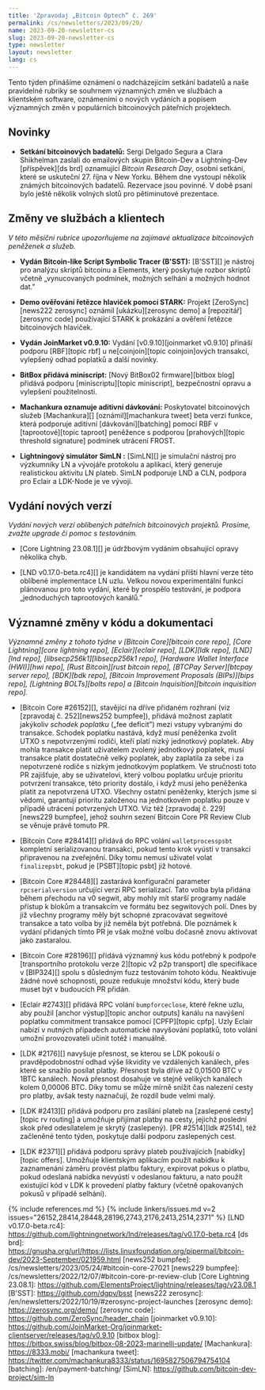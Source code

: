 ```yaml
---
title: 'Zpravodaj „Bitcoin Optech” č. 269'
permalink: /cs/newsletters/2023/09/20/
name: 2023-09-20-newsletter-cs
slug: 2023-09-20-newsletter-cs
type: newsletter
layout: newsletter
lang: cs
---
```

Tento týden přinášíme oznámení o nadcházejícím setkání badatelů a naše
pravidelné rubriky se souhrnem významných změn ve službách a klientském
software, oznámeními o nových vydáních a popisem významných změn v populárních
bitcoinových páteřních projektech.

## Novinky

- **Setkání bitcoinových badatelů:** Sergi Delgado Segura a Clara Shikhelman
  zaslali do emailových skupin Bitcoin-Dev a Lightning-Dev [příspěvek][ds brd]
  oznamující _Bitcoin Research Day_, osobní setkání, které se uskuteční
  27. října v New Yorku. Během dne vystoupí několik známých bitcoinových
  badatelů. Rezervace jsou povinné. V době psaní bylo ještě několik volných
  slotů pro pětiminutové prezentace.

## Změny ve službách a klientech

*V této měsíční rubrice upozorňujeme na zajímavé aktualizace bitcoinových
peněženek a služeb.*

- **Vydán Bitcoin-like Script Symbolic Tracer (B'SST):**
  [B'SST][] je nástroj pro analýzu skriptů bitcoinu a Elements, který poskytuje rozbor
  skriptů včetně „vynucovaných podmínek, možných selhání a možných hodnot dat.”

- **Demo ověřování řetězce hlaviček pomocí STARK:**
  Projekt [ZeroSync][news222 zerosync] oznámil [ukázku][zerosync demo] a
  [repozitář][zerosync code] používající STARK k prokázání a ověření řetězce
  bitcoinových hlaviček.

- **Vydán JoinMarket v0.9.10:**
  Vydání [v0.9.10][joinmarket v0.9.10] přináší podporu [RBF][topic rbf] u
  ne[coinjoin][topic coinjoin]ových transakcí, vylepšený odhad poplatků a další
  novinky.

- **BitBox přidává miniscript:**
  [Nový BitBox02 firmware][bitbox blog] přidává podporu [miniscriptu][topic
  miniscript], bezpečnostní opravu a vylepšení použitelnosti.

- **Machankura oznamuje aditivní dávkování:**
  Poskytovatel bitcoinových služeb [Machankura][] [oznámil][machankura tweet]
  beta verzi funkce, která podporuje aditivní [dávkování][batching] pomocí
  RBF v [taprootové][topic taproot] peněžence s podporou [prahových][topic
  threshold signature] podmínek utrácení FROST.

- **Lightningový simulátor SimLN :**
  [SimLN][] je simulační nástroj pro výzkumníky LN a vývojáře protokolu a aplikací,
  který generuje realistickou aktivitu LN plateb. SimLN podporuje LND a CLN,
  podpora pro Eclair a LDK-Node je ve vývoji.

## Vydání nových verzí

*Vydání nových verzí oblíbených páteřních bitcoinových projektů. Prosíme,
zvažte upgrade či pomoc s testováním.*

- [Core Lightning 23.08.1][] je údržbovým vydáním obsahující opravy několika
  chyb.

- [LND v0.17.0-beta.rc4][] je kandidátem na vydání příští hlavní verze této
  oblíbené implementace LN uzlu. Velkou novou experimentální funkcí
  plánovanou pro toto vydání, které by prospělo testování, je podpora
  „jednoduchých taprootových kanálů.”

## Významné změny v kódu a dokumentaci

*Významné změny z tohoto týdne v [Bitcoin Core][bitcoin core repo], [Core
Lightning][core lightning repo], [Eclair][eclair repo], [LDK][ldk repo],
[LND][lnd repo], [libsecp256k1][libsecp256k1 repo], [Hardware Wallet
Interface (HWI)][hwi repo], [Rust Bitcoin][rust bitcoin repo], [BTCPay
Server][btcpay server repo], [BDK][bdk repo], [Bitcoin Improvement
Proposals (BIPs)][bips repo], [Lightning BOLTs][bolts repo] a
[Bitcoin Inquisition][bitcoin inquisition repo].*

- [Bitcoin Core #26152][], stavějící na dříve přidaném rozhraní (viz
  [zpravodaj č. 252][news252 bumpfee]), přidává možnost zaplatit jakýkoliv
  _schodek poplatku_ („fee deficit”) mezi vstupy vybranými do
  transakce. Schodek poplatku nastává, když musí peněženka zvolit UTXO
  s nepotvrzenými rodiči, kteří platí nízký jednotkový poplatek.
  Aby mohla transakce platit uživatelem zvolený jednotkový poplatek,
  musí transakce platit dostatečně velký poplatek, aby zaplatila za sebe
  i za nepotvrzené rodiče s nízkým jednotkovým poplatkem. Ve stručnosti
  toto PR zajišťuje, aby se uživatelovi, který volbou poplatku určuje prioritu
  potvrzení transakce, této priority dostálo, i když musí jeho peněženka platit
  za nepotvrzená UTXO. Všechny ostatní peněženky, kterých jsme si vědomi,
  garantují prioritu založenou na jednotkovém poplatku pouze v případě
  utrácení potvrzených UTXO. Viz též [zpravodaj č. 229][news229 bumpfee],
  jehož souhrn sezení Bitcoin Core PR Review Club se věnuje právě tomuto PR.

- [Bitcoin Core #28414][] přidává do RPC volání `walletprocesspsbt`
  kompletní serializovanou transakci, pokud tento krok vyústí v
  transakci připravenou na zveřejnění. Díky tomu nemusí uživatel
  volat `finalizepsbt`, pokud je [PSBT][topic psbt] již hotové.

- [Bitcoin Core #28448][] zastarává konfigurační parameter `rpcserialversion`
  určující verzi RPC serializací. Tato volba byla přidána během přechodu
  na v0 segwit, aby mohly mít starší programy nadále přístup k blokům
  a transakcím ve formátu bez segwitových polí. Dnes by již všechny
  programy měly být schopné zpracovávat segwitové transakce a tato volba
  by již neměla být potřebná. Dle poznámek k vydání přidaných tímto PR
  je však možné volbu dočasně znovu aktivovat jako zastaralou.

- [Bitcoin Core #28196][] přidává významný kus kódu potřebný k podpoře
  [transportního protokolu verze 2][topic v2 p2p transport] dle specifikace
  v [BIP324][] spolu s důsledným fuzz testováním tohoto kódu. Neaktivuje
  žádné nové schopnosti, pouze redukuje množství kódu, který bude muset
  být v budoucích PR přidán.

- [Eclair #2743][] přidává RPC volání `bumpforceclose`, které řekne uzlu,
  aby použil [anchor výstup][topic anchor outputs] kanálu na navýšení
  poplatku commitment transakce pomocí [CPFP][topic cpfp]. Uzly Eclair
  nabízí v nutných případech automatické navyšování poplatků, toto volání
  umožní provozovateli učinit totéž i manuálně.

- [LDK #2176][] navyšuje přesnost, se kterou se LDK pokouší o pravděpodobnostní
  odhad výše likvidity ve vzdálených kanálech, přes které se snažilo
  posílat platby. Přesnost byla dříve až 0,01500 BTC v 1BTC kanálech. Nová
  přesnost dosahuje ve stejně velikých kanálech kolem 0,00006 BTC. Díky
  tomu se může mírně snížit čas nalezení cesty pro platby, avšak testy
  naznačují, že rozdíl bude velmi malý.

- [LDK #2413][] přidává podporu pro zasílání plateb na [zaslepené cesty][topic
  rv routing] a umožňuje přijímat platby na cesty, jejichž poslední skok
  před odesílatelem je skrytý (zaslepený). [PR #2514][ldk #2514], též
  začleněné tento týden, poskytuje další podporu zaslepených cest.

- [LDK #2371][] přidává podporu správy plateb používajících [nabídky][topic
  offers]. Umožňuje klientským aplikacím použít nabídku k zaznamenání
  záměru provést platbu faktury, expirovat pokus o platbu, pokud odeslaná
  nabídka nevyústí v odeslanou fakturu, a nato použít existující kód v LDK
  k provedení platby faktury (včetně opakovaných pokusů v případě selhání).

{% include references.md %}
{% include linkers/issues.md v=2 issues="26152,28414,28448,28196,2743,2176,2413,2514,2371" %}
[LND v0.17.0-beta.rc4]: https://github.com/lightningnetwork/lnd/releases/tag/v0.17.0-beta.rc4
[ds brd]: https://gnusha.org/url/https://lists.linuxfoundation.org/pipermail/bitcoin-dev/2023-September/021959.html
[news252 bumpfee]: /cs/newsletters/2023/05/24/#bitcoin-core-27021
[news229 bumpfee]: /cs/newsletters/2022/12/07/#bitcoin-core-pr-review-club
[Core Lightning 23.08.1]: https://github.com/ElementsProject/lightning/releases/tag/v23.08.1
[B'SST]: https://github.com/dgpv/bsst
[news222 zerosync]: /en/newsletters/2022/10/19/#zerosync-project-launches
[zerosync demo]: https://zerosync.org/demo/
[zerosync code]: https://github.com/ZeroSync/header_chain
[joinmarket v0.9.10]: https://github.com/JoinMarket-Org/joinmarket-clientserver/releases/tag/v0.9.10
[bitbox blog]: https://bitbox.swiss/blog/bitbox-08-2023-marinelli-update/
[Machankura]: https://8333.mobi/
[machankura tweet]: https://twitter.com/machankura8333/status/1695827506794754104
[batching]: /en/payment-batching/
[SimLN]: https://github.com/bitcoin-dev-project/sim-ln
